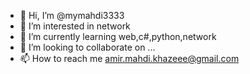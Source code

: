 - 👋 Hi, I’m @mymahdi3333
- 👀 I’m interested in network 
- 🌱 I’m currently learning web,c#,python,network
- 💞️ I’m looking to collaborate on ...
- 📫 How to reach me amir.mahdi.khazeee@gmail.com


